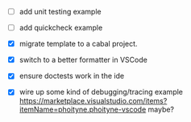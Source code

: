 - [ ] add unit testing example
- [ ] add quickcheck example

- [x] migrate template to a cabal project.
- [x] switch to a better formatter in VSCode
- [x] ensure doctests work in the ide
- [x] wire up some kind of debugging/tracing example
  https://marketplace.visualstudio.com/items?itemName=phoityne.phoityne-vscode maybe?
